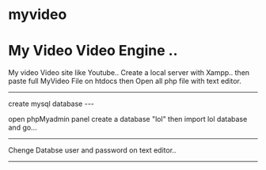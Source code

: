 # myvideo
My Video Video Engine ..
=====================================================
My video Video site like Youtube..
Create a local server with Xampp..
then paste full MyVideo File on htdocs then Open all php file with text editor.

--------------------------------------------------
create mysql database ---

open phpMyadmin panel
create a database "lol"
then import lol database and go...

---------------------------------------------
Chenge Databse user and password on text editor..

-------------------------------------------------------


